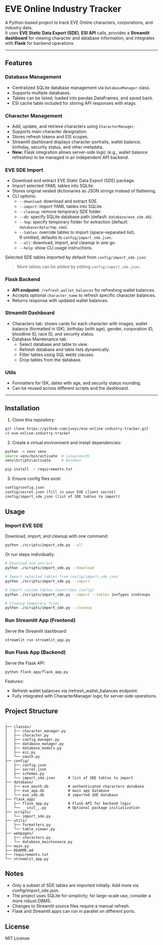 # EVE Online Industry Tracker

A Python-based project to track EVE Online characters, corporations, and industry data.  
It uses **EVE Static Data Export (SDE)**, **ESI API** calls, provides a **Streamlit dashboard** for viewing character and database information, and integrates with **Flask** for backend operations.

---

## Features

### Database Management
- Centralized SQLite database management via `DatabaseManager` class.
- Supports multiple databases.
- Tables can be listed, loaded into pandas DataFrames, and saved back.
- ESI cache table included for storing API responses with etags.

### Character Management
- Add, update, and retrieve characters using `CharacterManager`.
- Supports main character designation.
- Stores refresh tokens and ESI scopes.
- Streamlit dashboard displays character portraits, wallet balance, birthday, security status, and other metadata.
- **New:** Flask integration allows server-side logic (e.g., wallet balance refreshes) to be managed in an independent API backend.

### EVE SDE Import
- Download and extract EVE Static Data Export (SDE) package.
- Import selected YAML tables into SQLite.
- Stores original nested dictionaries as JSON strings instead of flattening.
- CLI options:
  - `--download`: download and extract SDE.
  - `--import`: import YAML tables into SQLite.
  - `--cleanup`: remove temporary SDE folder.
  - `--db`: specify SQLite database path (default: `database/eve_sde.db`).
  - `--tmp`: specify temporary folder for extraction (default: `database/data/tmp_sde`).
  - `--tables`: override tables to import (space-separated list).  
    If omitted, defaults to `config/import_sde.json`.
  - `--all`: download, import, and cleanup in one go.
  - `--help`: show CLI usage instructions.

Selected SDE tables imported by default from `config/import_sde.json`:
> More tables can be added by editing `config/import_sde.json`.

### Flask Backend
- **API endpoint**: `/refresh_wallet_balances` for refreshing wallet balances.
- Accepts optional `character_name` to refresh specific character balances.
- Returns response with updated wallet balances.

### Streamlit Dashboard
- Characters tab: shows cards for each character with images, wallet balance (formatted in ISK), birthday (with age), gender, corporation ID, bloodline ID, race ID, and security status.
- Database Maintenance tab:
  - Select database and table to view.
  - Refresh database and table lists dynamically.
  - Filter tables using SQL `WHERE` clauses.
  - Drop tables from the database.

### Utils
- Formatters for ISK, dates with age, and security status rounding.
- Can be reused across different scripts and the dashboard.

---

## Installation

1. Clone this repository:

```bash
git clone https://github.com/jveyc/eve-online-industry-tracker.git
cd eve-online-industry-tracker
```

2. Create a virtual environment and install dependencies:

```bash
python -m venv venv
source venv/bin/activate  # Linux/macOS
venv\Scripts\activate     # Windows

pip install -r requirements.txt
```

3. Ensure config files exist:

```txt
config/config.json
config/secret.json (fill in your EVE client secret)
config/import_sde.json (list of SDE tables to import)
```

## Usage

### Import EVE SDE

Download, import, and cleanup with one command:

```bash
python ./scripts/import_sde.py --all
```

Or run steps individually:

```bash
# Download and extract
python ./scripts/import_sde.py --download

# Import selected tables from config/import_sde.json
python ./scripts/import_sde.py --import

# Import custom tables (overrides config)
python ./scripts/import_sde.py --import --tables invTypes invGroups

# Cleanup temporary files
python ./scripts/import_sde.py --cleanup
```

### Run Streamlit App (Frontend)

Serve the Streamlit dashboard:

```bash
streamlit run streamlit_app.py
```

### Run Flask App (Backend)

Serve the Flask API:

```bash
python flask_app/flask_app.py
```

Features:

* Refresh wallet balances via /refresh_wallet_balances endpoint.
* Fully integrated with CharacterManager logic for server-side operations.

## Project Structure

```plaintext
.
├── classes/
│   ├── character_manager.py
│   ├── character.py
│   ├── config_manager.py
│   ├── database_manager.py
│   ├── database_models.py
│   ├── esi.py
│   └── oauth.py
├── config/
│   ├── config.json
│   ├── secret.json
│   ├── schemas.py
│   └── import_sde.json      # list of SDE tables to import
├── database/
│   ├── eve_oauth.db         # authenticated characters database
│   ├── eve_app.db           # main app database
│   └── eve_sde.db           # imported SDE database
├── flask_app/
│   ├── flask_app.py         # Flask API for backend logic
│   └── __init__.py          # Optional package initialization
├── scripts/
│   └── import_sde.py
├── utils/
│   ├── formatters.py
│   └── table_viewer.py
├── webpages/
│   ├── characters.py
│   └── database_maintenance.py
├── main.py
├── README.md
├── requirements.txt
└── streamlit_app.py
```

## Notes

* Only a subset of SDE tables are imported initially. Add more via config/import_sde.json.
* The project uses SQLite for simplicity; for large-scale use, consider a more robust DBMS.
* Changes to Streamlit source files require a manual refresh.
* Flask and Streamlit apps can run in parallel on different ports.

## License

MIT License
